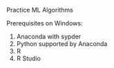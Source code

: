 Practice ML Algorithms

Prerequisites on Windows:

1.  Anaconda with sypder
2.  Python supported by Anaconda
3.  R
4.  R Studio
